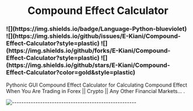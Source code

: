 <h1 align="center"> 
    Compound Effect Calculator
</h1>


<h3 lign="center"> 
    ![](https://img.shields.io/badge/Language-Python-blueviolet)
    ![](https://img.shields.io/github/issues/E-Kiani/Compound-Effect-Calculator?style=plastic)
    ![](https://img.shields.io/github/forks/E-Kiani/Compound-Effect-Calculator?style=plastic)
    ![](https://img.shields.io/github/stars/E-Kiani/Compound-Effect-Calculator?color=gold&style=plastic)
</h3



Pythonic GUI Compound Effect Calculator for Calculating Compound Effect When You Are Trading in Forex || Crypto || Any Other Financial Markets... .

![-----------------------------------------------------](https://raw.githubusercontent.com/andreasbm/readme/master/assets/lines/rainbow.png)


